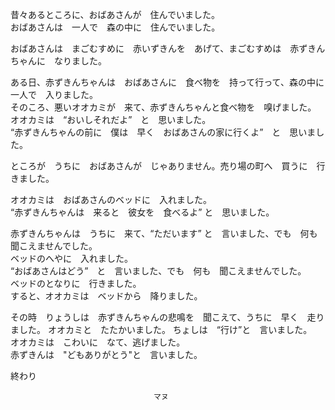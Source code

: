 昔々あるところに、おばあさんが　住んでいました。  
おばあさんは　一人で　森の中に　住んでいました。

おばあさんは　まごむすめに　赤いずきんを　あげて、まごむすめは　赤ずきんちゃんに　なりました。

ある日、赤ずきんちゃんは　おばあさんに　食べ物を　持って行って、森の中に　一人で　入りました。  
そのころ、悪いオオカミが　来て、赤ずきんちゃんと食べ物を　嗅げました。  
オオカミは　“おいしそれだよ”　と　思いました。  
“赤ずきんちゃんの前に　僕は　早く　おばあさんの家に行くよ”　と　思いました。

ところが　うちに　おばあさんが　じゃありません。売り場の町へ　買うに　行きました。

オオカミは　おばあさんのベッドに　入れました。  
“赤ずきんちゃんは　来ると　彼女を　食べるよ” と　思いました。

赤ずきんちゃんは　うちに　来て、“ただいます” と　言いました、でも　何も聞こえませんでした。  
ベッドのへやに　入れました。  
“おばあさんはどう”　と　言いました、でも　何も　聞こえませんでした。  
ベッドのとなりに　行きました。  
すると、オオカミは　ベッドから　降りました。

その時　りょうしは　赤ずきんちゃんの悲鳴を　聞こえて、うちに　早く　走りました。
オオカミと　たたかいました。 ちょしは　“行け”と　言いました。  
オオカミは　こわいに　なて、逃げました。  
赤ずきんは　"どもありがとう"と　言いました。

終わり

									マヌ
